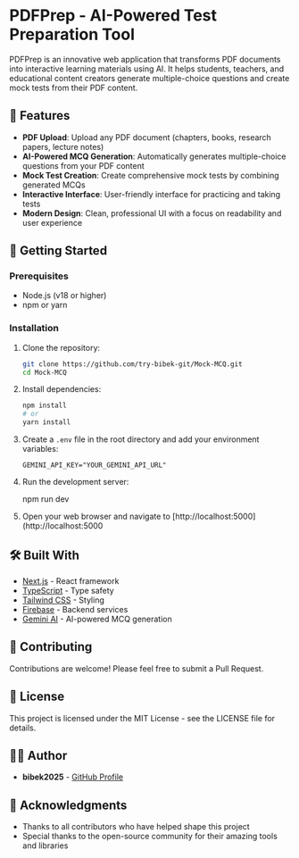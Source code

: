 # PDFPrep - AI-Powered Test Preparation Tool

PDFPrep is an innovative web application that transforms PDF documents into interactive learning materials using AI. It helps students, teachers, and educational content creators generate multiple-choice questions and create mock tests from their PDF content.

## 🌟 Features

- **PDF Upload**: Upload any PDF document (chapters, books, research papers, lecture notes)
- **AI-Powered MCQ Generation**: Automatically generates multiple-choice questions from your PDF content
- **Mock Test Creation**: Create comprehensive mock tests by combining generated MCQs
- **Interactive Interface**: User-friendly interface for practicing and taking tests
- **Modern Design**: Clean, professional UI with a focus on readability and user experience

## 🚀 Getting Started

### Prerequisites

- Node.js (v18 or higher)
- npm or yarn

### Installation

1. Clone the repository:

   ```bash
   git clone https://github.com/try-bibek-git/Mock-MCQ.git
   cd Mock-MCQ
   ```

2. Install dependencies:

   ```bash
   npm install
   # or
   yarn install
   ```

3. Create a `.env` file in the root directory and add your environment variables:

   ```
   GEMINI_API_KEY="YOUR_GEMINI_API_URL"
   ```

4. Run the development server:

   npm run dev

5. Open your web browser and navigate to [http://localhost:5000](http://localhost:5000

## 🛠️ Built With

- [Next.js](https://nextjs.org/) - React framework
- [TypeScript](https://www.typescriptlang.org/) - Type safety
- [Tailwind CSS](https://tailwindcss.com/) - Styling
- [Firebase](https://firebase.google.com/) - Backend services
- [Gemini AI](https://deepmind.google/technologies/gemini/) - AI-powered MCQ generation

## 🤝 Contributing

Contributions are welcome! Please feel free to submit a Pull Request.

## 📝 License

This project is licensed under the MIT License - see the LICENSE file for details.

## 👨‍💻 Author

- **bibek2025** - [GitHub Profile](https://github.com/try-bibek-git)

## 🙏 Acknowledgments

- Thanks to all contributors who have helped shape this project
- Special thanks to the open-source community for their amazing tools and libraries
